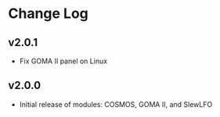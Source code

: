 # Change Log

## v2.0.1
  * Fix GOMA II panel on Linux

## v2.0.0
  * Initial release of modules: COSMOS, GOMA II, and SlewLFO